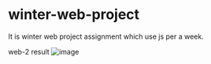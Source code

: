 # winter-web-project
It is winter web project assignment which use js per a week.

web-2 result
![image](https://github.com/user-attachments/assets/8b64ccda-e00b-4300-b735-0d81086bb9d8)
